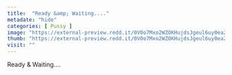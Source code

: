 ```yaml
---
title:  "Ready &amp; Waiting...."
metadate: "hide"
categories: [ Pussy ]
image: "https://external-preview.redd.it/0V0o7Mxo2WZOKHujdsJgeul6uy0ea2lRIbVw3Bxk5Zk.png?auto=webp&s=7bb8cd0cbd96275105bbdf00e6bd8cc64389f088"
thumb: "https://external-preview.redd.it/0V0o7Mxo2WZOKHujdsJgeul6uy0ea2lRIbVw3Bxk5Zk.png?width=640&crop=smart&auto=webp&s=faf78c9774857446a897f7ec0b20605c6ed63b95"
visit: ""
---
```

Ready &amp; Waiting....
